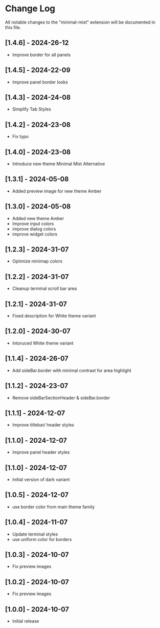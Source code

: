 # Change Log

All notable changes to the "minimal-mist" extension will be documented in this file.

## [1.4.6] - 2024-26-12

- Improve border for all panels

## [1.4.5] - 2024-22-09

- Improve panel border looks

## [1.4.3] - 2024-24-08

- Simplify Tab Styles

## [1.4.2] - 2024-23-08

- Fix typo

## [1.4.0] - 2024-23-08

- Introduce new theme Minimal Mist Alternative

## [1.3.1] - 2024-05-08

- Added preview image for new theme Amber

## [1.3.0] - 2024-05-08

- Added new theme Amber
- Improve input colors
- improve dialog colors
- improve widget colors

## [1.2.3] - 2024-31-07

- Optimize minimap colors

## [1.2.2] - 2024-31-07

- Cleanup terminal scroll bar area

## [1.2.1] - 2024-31-07

- Fixed description for White theme variant

## [1.2.0] - 2024-30-07

- Intoruced White theme variant

## [1.1.4] - 2024-26-07

- Add sideBar.border with minimal contrast for area highlight

## [1.1.2] - 2024-23-07

- Remove sideBarSectionHeader & sideBar.border

## [1.1.1] - 2024-12-07

- Improve titlebar/ header styles

## [1.1.0] - 2024-12-07

- Improve panel header styles

## [1.1.0] - 2024-12-07

- Initial version of dark variant

## [1.0.5] - 2024-12-07

- use border color from main theme family

## [1.0.4] - 2024-11-07

- Update terminal styles
- use uniform color for borders

## [1.0.3] - 2024-10-07

- Fix preview images

## [1.0.2] - 2024-10-07

- Fix preview images

## [1.0.0] - 2024-10-07

- Initial release
